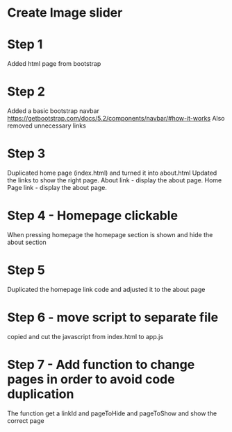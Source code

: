 # Create Image slider
 
# Step 1
Added html page from bootstrap

# Step 2
Added a basic bootstrap navbar 
https://getbootstrap.com/docs/5.2/components/navbar/#how-it-works
Also removed unnecessary links

# Step 3
Duplicated home page (index.html) and turned it into about.html 
Updated the links to show the right page.
About link - display the about page.
Home Page link - display the about page.

# Step 4 - Homepage clickable
When pressing homepage the homepage section is shown and hide the about section

# Step 5
Duplicated the homepage link code and adjusted it to the about page

# Step 6 - move script to separate file
copied and cut the javascript from index.html to app.js

# Step 7 - Add function to change pages in order to avoid code duplication
The function get a linkId and pageToHide and pageToShow and show the correct page


